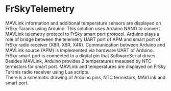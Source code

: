 # FrSkyTelemetry
MAVLink information and additional temperature sensors are displayed on FrSky Taranis using Arduino.
This solution uses Arduino NANO to convert MAVLink telemetry protocol to FrSky smart port protocol.
Arduino plays a role of bridge between the telemetry UART port of APM and smart port of FrSky radio receiver (X8R, X6R, X4R).
Communication between Arduino and MAVLink source (APM) is implemented via hardware UART of Arduino.
FrSky smart port is connected to a digital pin that SoftwareSerial drives.
Besides MAVLink, Arduino provides 2 temperatures meaused by NTC termistors for smart port.
MAVLink and temperatures are displayed on FrSky Taranis radio receiver using Lua scripts.      
There is a schematic drawing of Arduino pins, NTC termistors, MAVLink and smart port.

 
